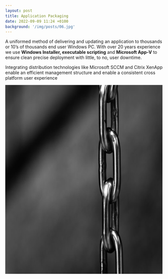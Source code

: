 ```yaml
---
layout: post
title: Application Packaging
date: 2022-09-09 11:24 +0100
background: '/img/posts/06.jpg'
---
```

<p>A uniformed method of delivering and updating an application to thousands or 10’s of thousands end user Windows PC. With over 20 years experience we use <b>Windows Installer, executable scripting</b> and <b>Microsoft App-V</b> to ensure clean precise deployment with little, to no, user downtime. </p>
<p>Integrating distribution technologies like Microsoft SCCM and Citrix XenApp enable an efficient management structure and enable a consistent cross platform user experience</p>
<p>
 <img src="/img/posts/chain.jpg" alt="Linking Chain" width="500" height="600"> 
